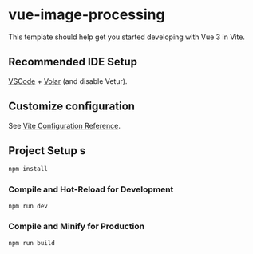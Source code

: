 # vue-image-processing

This template should help get you started developing with Vue 3 in Vite.

## Recommended IDE Setup

[VSCode](https://code.visualstudio.com/) + [Volar](https://marketplace.visualstudio.com/items?itemName=Vue.volar) (and disable Vetur).

## Customize configuration

See [Vite Configuration Reference](https://vite.dev/config/).

## Project Setup s

```sh
npm install
```

### Compile and Hot-Reload for Development

```sh
npm run dev
```

### Compile and Minify for Production

```sh
npm run build
```
